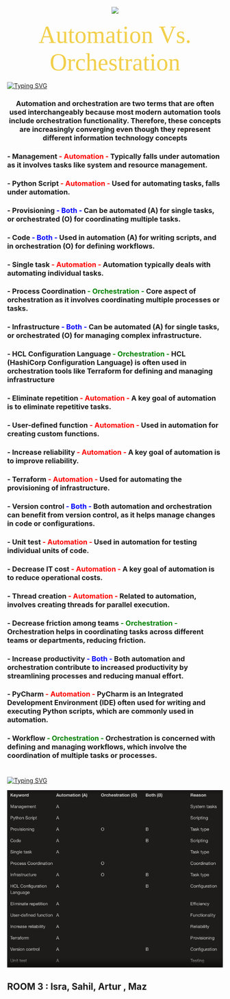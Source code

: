 
<p align="center">
  <img src="SCW+Newsletter-40.gif" />
</p>




<p style="text-align: center;"><span style="color: #f2cf4a; font-family: Babas; font-size: 4em;">Automation Vs. Orchestration </span>

[![Typing SVG](https://readme-typing-svg.demolab.com?font=Fira+Code&size=30&pause=1000&random=false&width=575&lines=Exercise+1+:+Research+Automation/Orchestration)](https://git.io/typing-svg)

###  <p align="center"> Automation and orchestration are two terms that are often used interchangeably because most modern automation tools include orchestration functionality. Therefore, these concepts are increasingly converging even though they represent different information technology concepts


 ### - Management<font color="red">  -  Automation  -  </font>Typically falls under automation as it involves tasks like system and resource management.

 ### - Python Script<font color="red">  -  Automation  -  </font>Used for automating tasks, falls under automation.

 ### - Provisioning <font color="blue">  -  Both  -  </font>Can be automated (A) for single tasks, or orchestrated (O) for coordinating multiple tasks.

 ### - Code <font color="blue">  -  Both  -  </font>Used in automation (A) for writing scripts, and in orchestration (O) for defining workflows.

 ### - Single task<font color="red">  -  Automation  -  </font>Automation typically deals with automating individual tasks.

 ### - Process Coordination<font color="green">  -  Orchestration  -  </font>Core aspect of orchestration as it involves coordinating multiple processes or tasks.

### - Infrastructure <font color="blue">  -  Both  -  </font>Can be automated (A) for single tasks, or orchestrated (O) for managing complex infrastructure.	

### - HCL Configuration Language<font color="green">  -  Orchestration  -  </font>HCL (HashiCorp Configuration Language) is often used in orchestration tools like Terraform for defining and managing infrastructure

### - Eliminate repetition<font color="red">  -  Automation  -  </font>A key goal of automation is to eliminate repetitive tasks. 	

### - User-defined function<font color="red">  -  Automation  -  </font>Used in automation for creating custom functions.

### - Increase reliability<font color="red">  -  Automation  -  </font>A key goal of automation is to improve reliability.			

### - Terraform<font color="red">  -  Automation  -  </font>Used for automating the provisioning of infrastructure.	

### - Version control <font color="blue">  -  Both  -  </font>Both automation and orchestration can benefit from version control, as it helps manage changes in code or configurations.		

### - Unit test<font color="red">  -  Automation  -  </font>Used in automation for testing individual units of code.

### - Decrease IT cost<font color="red">  -  Automation  -  </font>A key goal of automation is to reduce operational costs.	

### - Thread creation<font color="red">  -  Automation  -  </font>Related to automation, involves creating threads for parallel execution.		
	
### - Decrease friction among teams<font color="green">  -  Orchestration  -  </font>Orchestration helps in coordinating tasks across different teams or departments, reducing friction.				

### - Increase productivity <font color="blue">  -  Both  -  </font>Both automation and orchestration contribute to increased productivity by streamlining processes and reducing manual effort.

### - PyCharm<font color="red">  -  Automation  -  </font>PyCharm is an Integrated Development Environment (IDE) often used for writing and executing Python scripts, which are commonly used in automation.

### - Workflow<font color="green">  -  Orchestration  -  </font>Orchestration is concerned with defining and managing workflows, which involve the coordination of multiple tasks or processes.
# 
#

[![Typing SVG](https://readme-typing-svg.demolab.com?font=Fira+Code&size=30&pause=1000&random=false&width=605&lines=Exercise+2+:+Compare+And+Contrast)](https://git.io/typing-svg)


 <p align="center">
  <img src="image.png" />
</p>

 ## ROOM 3 : Isra, Sahil, Artur , Maz